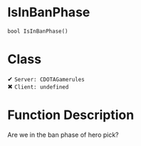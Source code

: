 # IsInBanPhase
```
bool IsInBanPhase()
```
# Class
✔ `Server: CDOTAGamerules`  
✖ `Client: undefined`  

# Function Description
Are we in the ban phase of hero pick?
